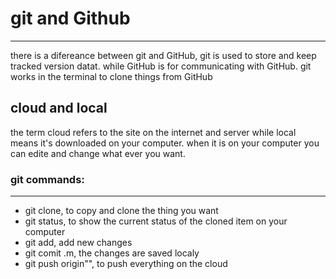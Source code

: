 # git and Github 
---------------------

there is a difereance between git and GitHub, git is used to store and keep tracked version datat.
while GitHub is for communicating with GitHub.
git works in the terminal to clone things from GitHub 

## cloud and local 
the term cloud refers to the site on the internet and server while local means it's downloaded on your computer.
when it is on your computer you can edite and change what ever you want.
 
  ### git commands:
 ___________________
 
 - git clone, to copy and clone the thing you want 
 - git status, to show the current status of the cloned item on your computer 
 - git add, add new changes 
 - git comit .m, the changes are saved localy 
 - git push origin"", to push everything on the cloud 
 